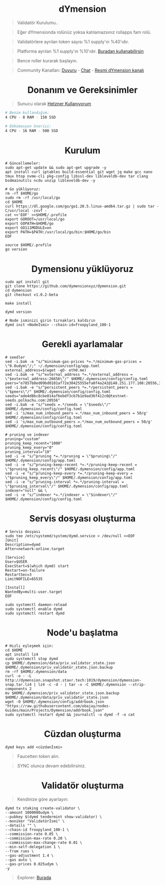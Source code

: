 <h1 align="center"> dYmension </h1>

> Validatör Kurulumu..

> Eğer dYmensionda rolünüz yoksa katılamazsınız rollapps fam rolü.

> Validatörlere ayrılan token sayısı %1 supply'ın %40'ıdır.

> Platforma ayrılan %1 supply'ın %10'ıdır. [Buradan kullanabilirsin](https://portal.dymension.xyz/ibc)

> Bence roller kurarak başlayın.

> Community Kanalları: [Duyuru](https://t.me/RuesAnnouncement) - [Chat](https://t.me/RuesChat) - [Resmi dYmension kanalı](https://t.me/dYmensionTurkish) 

<h1 align="center"> Donanım ve Gereksinimler </h1>

> Sunucu olarak [Hetzner Kullanıyorum](https://github.com/ruesandora/Hetzner/blob/main/README.md)

```sh
# Benim kullandığım: 
4 CPU - 8 RAM - 150 SSD

# Dökümasyon önerisi:
4 CPU - 16 RAM - 500 SSD
```

<h1 align="center"> Kurulum </h1>

```console
# Güncellemeler:
sudo apt-get update && sudo apt-get upgrade -y
apt install curl iptables build-essential git wget jq make gcc nano tmux htop nvme-cli pkg-config libssl-dev libleveldb-dev tar clang bsdmainutils ncdu unzip libleveldb-dev -y
```

```console
# Go yüklüyoruz:
rm -rf $HOME/go
sudo rm -rf /usr/local/go
cd $HOME
curl https://dl.google.com/go/go1.20.5.linux-amd64.tar.gz | sudo tar -C/usr/local -zxvf -
cat <<'EOF' >>$HOME/.profile
export GOROOT=/usr/local/go
export GOPATH=$HOME/go
export GO111MODULE=on
export PATH=$PATH:/usr/local/go/bin:$HOME/go/bin
EOF

source $HOME/.profile
go version
```

<h1 align="center"> Dymensionu yüklüyoruz </h1>

```console
sudo apt install git
git clone https://github.com/dymensionxyz/dymension.git
cd dymension
git checkout v1.0.2-beta

make install

dymd version
```
```console
# Node isminizi girin tırnakları kaldırın
dymd init <Nodeİsmi> --chain-id=froopyland_100-1
```

<h1 align="center"> Gerekli ayarlamalar </h1>

```console
# seedler
sed -i.bak -e "s/^minimum-gas-prices *=.*/minimum-gas-prices = \"0.0udym\"/;" ~/.dymension/config/app.toml
external_address=$(wget -qO- eth0.me) 
sed -i.bak -e "s/^external_address *=.*/external_address = \"$external_address:26656\"/" $HOME/.dymension/config/config.toml
peers="e7857b8ed09bd0101af72e30425555efa8f4a242@148.251.177.108:20556,3410e9bc9c429d6f35e868840f6b7a0ccb29020b@46.4.5.45:20556"
sed -i.bak -e "s/^persistent_peers *=.*/persistent_peers = \"$peers\"/" $HOME/.dymension/config/config.toml
seeds="ade4d8bc8cbe014af6ebdf3cb7b1e9ad36f412c0@testnet-seeds.polkachu.com:20556"
sed -i.bak -e "s/^seeds =.*/seeds = \"$seeds\"/" $HOME/.dymension/config/config.toml
sed -i 's/max_num_inbound_peers =.*/max_num_inbound_peers = 50/g' $HOME/.dymension/config/config.toml
sed -i 's/max_num_outbound_peers =.*/max_num_outbound_peers = 50/g' $HOME/.dymension/config/config.toml

# pruning ve indexer
pruning="custom"
pruning_keep_recent="1000"
pruning_keep_every="0"
pruning_interval="10"
sed -i -e "s/^pruning *=.*/pruning = \"$pruning\"/" $HOME/.dymension/config/app.toml
sed -i -e "s/^pruning-keep-recent *=.*/pruning-keep-recent = \"$pruning_keep_recent\"/" $HOME/.dymension/config/app.toml
sed -i -e "s/^pruning-keep-every *=.*/pruning-keep-every = \"$pruning_keep_every\"/" $HOME/.dymension/config/app.toml
sed -i -e "s/^pruning-interval *=.*/pruning-interval = \"$pruning_interval\"/" $HOME/.dymension/config/app.toml
indexer="null" && \
sed -i -e "s/^indexer *=.*/indexer = \"$indexer\"/" $HOME/.dymension/config/config.toml
```

<h1 align="center"> Servis dosyası oluşturma </h1>

```console
# Servis dosyası
sudo tee /etc/systemd/system/dymd.service > /dev/null <<EOF
[Unit]
Description=dymd
After=network-online.target

[Service]
User=$USER
ExecStart=$(which dymd) start
Restart=on-failure
RestartSec=3
LimitNOFILE=65535

[Install]
WantedBy=multi-user.target
EOF

sudo systemctl daemon-reload
sudo systemctl enable dymd
sudo systemctl restart dymd
```

<h1 align="center"> Node'u başlatma </h1>

```console
# Hızlı eşleşmek için:
cd $HOME
apt install lz4
sudo systemctl stop dymd
cp $HOME/.dymension/data/priv_validator_state.json $HOME/.dymension/priv_validator_state.json.backup
rm -rf $HOME/.dymension/data
curl -o - -L http://dymension.snapshot.stavr.tech:1019/dymension/dymension-snap.tar.lz4 | lz4 -c -d - | tar -x -C $HOME/.dymension --strip-components 2
mv $HOME/.dymension/priv_validator_state.json.backup $HOME/.dymension/data/priv_validator_state.json
wget -O $HOME/.dymension/config/addrbook.json "https://raw.githubusercontent.com/obajay/nodes-Guides/main/Projects/Dymension/addrbook.json"
sudo systemctl restart dymd && journalctl -u dymd -f -o cat
```

<h1 align="center"> Cüzdan oluşturma </h1>

```console
dymd keys add <cüzdanİsmi>
```

> Faucetten token alın.

> SYNC olunca devam edebilirsiniz.

<h1 align="center"> Validatör oluşturma </h1>

> Kendinize göre ayarlayın:

```console
dymd tx staking create-validator \
--amount 1000000udym \
--pubkey $(dymd tendermint show-validator) \
--moniker "Validatörİsmi" \
--details "" \
--chain-id froopyland_100-1 \
--commission-rate 0.05 \
--commission-max-rate 0.20 \
--commission-max-change-rate 0.01 \
--min-self-delegation 1 \
--from rues \
--gas-adjustment 1.4 \
--gas auto \
--gas-prices 0.025udym \
-y
```

> Explorer: [Burada](https://explorer.stavr.tech/dymension-testnet/staking/dymvaloper1ysp32qrrw3fzmqsneekqzmkux2rctmxxwvxq05)
